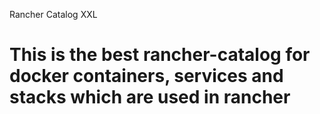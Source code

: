 Rancher Catalog XXL

# This is the best rancher-catalog for docker containers, services and stacks which are used in rancher